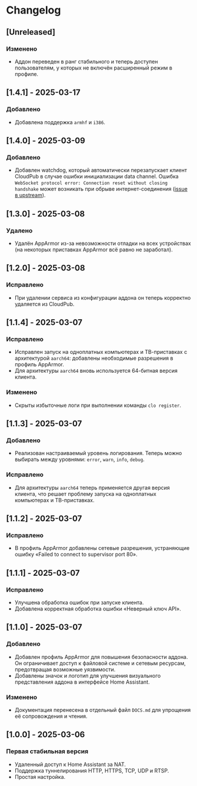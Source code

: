# Changelog

## [Unreleased]

### Изменено

- Аддон переведен в ранг стабильного и теперь доступен пользователям, у которых не включён расширенный режим в профиле.

## [1.4.1] - 2025-03-17

### Добавлено

- Добавлена поддержка `armhf` и `i386`.

## [1.4.0] - 2025-03-09

### Добавлено

- Добавлен watchdog, который автоматически перезапускает клиент CloudPub в случае ошибки инициализации data channel. Ошибка `WebSocket protocol error: Connection reset without closing handshake` может возникать при обрыве интернет-соединения ([issue в upstream](https://github.com/ermakus/cloudpub/issues/3)).

## [1.3.0] - 2025-03-08

### Удалено

- Удалён AppArmor из-за невозможности отладки на всех устройствах (на некоторых приставках AppArmor всё равно не заработал).

## [1.2.0] - 2025-03-08

### Исправлено

- При удалении сервиса из конфигурации аддона он теперь корректно удаляется из CloudPub.

## [1.1.4] - 2025-03-07

### Исправлено

- Исправлен запуск на одноплатных компьютерах и ТВ-приставках с архитектурой `aarch64`: добавлены необходимые разрешения в профиль AppArmor.
- Для архитектуры `aarch64` вновь используется 64-битная версия клиента.

### Изменено

- Скрыты избыточные логи при выполнении команды `clo register`.

## [1.1.3] - 2025-03-07

### Добавлено

- Реализован настраиваемый уровень логирования. Теперь можно выбирать между уровнями: `error`, `warn`, `info`, `debug`.

### Исправлено

- Для архитектуры `aarch64` теперь применяется другая версия клиента, что решает проблему запуска на одноплатных компьютерах и ТВ-приставках.

## [1.1.2] - 2025-03-07

### Исправлено

- В профиль AppArmor добавлены сетевые разрешения, устраняющие ошибку «Failed to connect to supervisor port 80».

## [1.1.1] - 2025-03-07

### Исправлено

- Улучшена обработка ошибок при запуске клиента.
- Добавлена корректная обработка ошибки «Неверный ключ API».

## [1.1.0] - 2025-03-07

### Добавлено

- Добавлен профиль AppArmor для повышения безопасности аддона. Он ограничивает доступ к файловой системе и сетевым ресурсам, предотвращая возможные уязвимости.
- Добавлены значок и логотип для улучшения визуального представления аддона в интерфейсе Home Assistant.

### Изменено

- Документация перенесена в отдельный файл `DOCS.md` для упрощения её сопровождения и чтения.

## [1.0.0] - 2025-03-06

### Первая стабильная версия

- Удаленный доступ к Home Assistant за NAT.
- Поддержка туннелирования HTTP, HTTPS, TCP, UDP и RTSP.
- Простая настройка.
